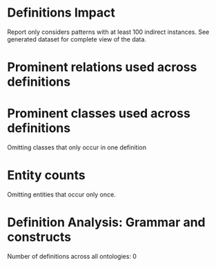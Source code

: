 
# Definitions Impact
Report only considers patterns with at least 100 indirect instances.
See generated dataset for complete view of the data.

# Prominent relations used across definitions

# Prominent classes used across definitions
Omitting classes that only occur in one definition

# Entity counts
Omitting entities that occur only once.

# Definition Analysis: Grammar and constructs
Number of definitions across all ontologies: 0
